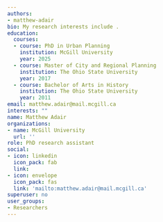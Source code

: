 ```yaml
---
authors: 
- matthew-adair
bio: My research interests include . 
education:
  courses:
  - course: PhD in Urban Planning
    institution: McGill University
    year: 2025
  - course: Master of City and Regional Planning
    institution: The Ohio State University
    year: 2017
  - course: Bachelor of Arts in History
    institution: The Ohio State University
    year: 2011
email: matthew.adair@mail.mcgill.ca
interests: ""
name: Matthew Adair
organizations:
- name: McGill University
  url: ''
role: PhD research assistant
social:
- icon: linkedin
  icon_pack: fab
  link:     
- icon: envelope
  icon_pack: fas
  link: 'mailto:matthew.adair@mail.mcgill.ca'
superuser: no
user_groups: 
- Researchers
---
```

  